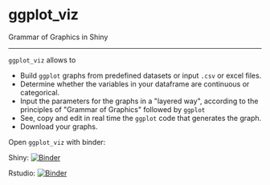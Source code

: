 # ggplot_viz

Grammar of Graphics in Shiny

----

`ggplot_viz` allows to 

- Build `ggplot` graphs from predefined datasets or input `.csv` or excel files.
- Determine whether the variables in your dataframe are continuous or categorical.
- Input the parameters for the graphs in a "layered way", according to the principles of "Grammar of Graphics" followed by `ggplot`
- See, copy and edit in real time the `ggplot` code that generates the graph.
- Download your graphs.

Open `ggplot_viz` with binder:

Shiny: [![Binder](https://mybinder.org/badge_logo.svg)](https://mybinder.org/v2/gh/Vandebron/ggplot_viz/main?filepath=shiny)

Rstudio: [![Binder](https://mybinder.org/badge_logo.svg)](https://mybinder.org/v2/gh/Vandebron/ggplot_viz/main?filepath=rstudio)


